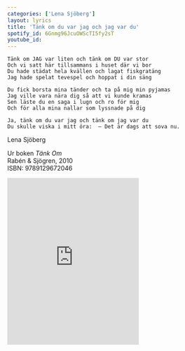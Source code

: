 ```yaml
---
categories: ['Lena Sjöberg']
layout: lyrics
title: 'Tänk om du var jag och jag var du'
spotify_id: 6Gnmg96JcuOWScTI5fy2sT
youtube_id:
---
```


```
Tänk om JAG var liten och tänk om DU var stor
Och vi satt här tillsammans i huset där vi bor
Du hade städat hela kvällen och lagat fiskgratäng
Jag hade spelat tevespel och hoppat i din säng

Du fick borsta mina tänder och ta på mig min pyjamas
Jag ville vara nära dig så att vi kunde kramas
Sen läste du en saga i lugn och ro för mig
Och för alla mina nallar som lyssnade på dig  

Ja, tänk om du var jag och tänk om jag var du
Du skulle viska i mitt öra:  – Det är dags att sova nu.
```

Lena Sjöberg


Ur boken *Tänk Om*<br>
Rabén & Sjögren, 2010<br>
ISBN: 9789129672046

<iframe src="https://open.spotify.com/embed/track/6Gnmg96JcuOWScTI5fy2sT" width="300" height="380" frameborder="0" allowtransparency="true"></iframe>

